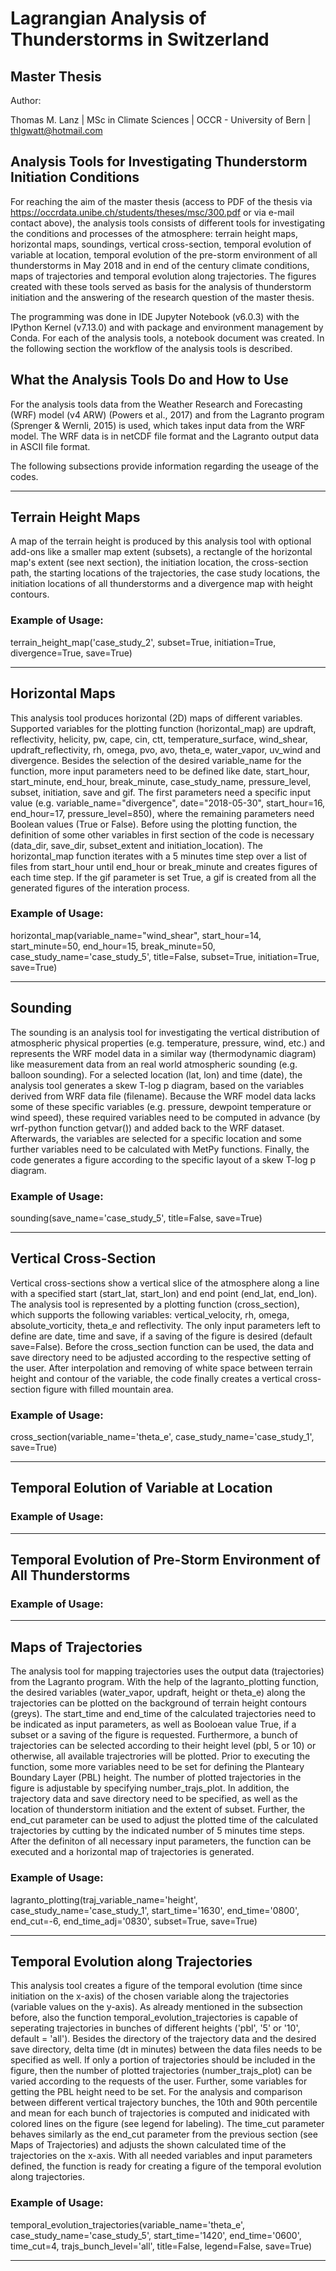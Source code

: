 # Lagrangian Analysis of Thunderstorms in Switzerland
## Master Thesis

Author:

Thomas M. Lanz | MSc in Climate Sciences | OCCR - University of Bern | thlgwatt@hotmail.com

## Analysis Tools for Investigating Thunderstorm Initiation Conditions

For reaching the aim of the master thesis (access to PDF of the thesis via <https://occrdata.unibe.ch/students/theses/msc/300.pdf> or via e-mail contact above), the analysis tools consists of different tools for investigating the conditions and processes of the atmosphere: terrain height maps, horizontal maps, soundings, vertical cross-section, temporal evolution of variable at location, temporal evolution of the pre-storm environment of all thunderstorms in May 2018 and in end of the century climate conditions, maps of trajectories and temporal evolution along trajectories. The figures created with these tools served as basis for the analysis of thunderstorm initiation and the answering of the research question of the master thesis.

The programming was done in IDE Jupyter Notebook (v6.0.3) with the IPython Kernel (v7.13.0) and with package and environment management by Conda. For each of the analysis tools, a notebook document was created. In the following section the workflow of the analysis tools is described.

## What the Analysis Tools Do and How to Use
For the analysis tools data from the Weather Research and Forecasting (WRF) model (v4 ARW) (Powers et al., 2017) and from the Lagranto program (Sprenger & Wernli, 2015) is used, which takes input data from the WRF model. The WRF data is in netCDF file format and the Lagranto output data in ASCII file format. 

The following subsections provide information regarding the useage of the codes.

---

## Terrain Height Maps
A map of the terrain height is produced by this analysis tool with optional add-ons like a smaller map extent (subsets), a rectangle of the horizontal map's extent (see next section), the initiation location, the cross-section path, the starting locations of the trajectories, the case study locations, the initiation locations of all thunderstorms and a divergence map with height contours.

### Example of Usage:
terrain_height_map('case_study_2', subset=True, initiation=True, divergence=True, save=True)

---

## Horizontal Maps
This analysis tool produces horizontal (2D) maps of different variables. Supported variables for the plotting function (horizontal_map) are updraft, reflectivity, helicity, pw, cape, cin, ctt, temperature_surface, wind_shear, updraft_reflectivity, rh, omega, pvo, avo, theta_e, water_vapor, uv_wind and divergence. Besides the selection of the desired variable_name for the function, more input parameters need to be defined like date, start_hour, start_minute, end_hour, break_minute, case_study_name, pressure_level, subset, initiation, save and gif. The first parameters need a specific input value (e.g. variable_name="divergence", date="2018-05-30", start_hour=16, end_hour=17, pressure_level=850), where the remaining parameters need Boolean values (True or False). Before using the plotting function, the definition of some other variables in first section of the code is necessary (data_dir, save_dir, subset_extent and initiation_location). The horizontal_map function iterates with a 5 minutes time step over a list of files from start_hour until end_hour or break_minute and creates figures of each time step. If the gif parameter is set True, a gif is created from all the generated figures of the interation process.

### Example of Usage:
horizontal_map(variable_name="wind_shear", start_hour=14, start_minute=50, end_hour=15, break_minute=50, case_study_name='case_study_5', title=False, subset=True, initiation=True, save=True)

---

## Sounding
The sounding is an analysis tool for investigating the vertical distribution of atmospheric physical properties (e.g. temperature, pressure, wind, etc.) and represents the WRF model data in a similar way (thermodynamic diagram) like measurement data from an real world atmospheric sounding (e.g. balloon sounding). For a selected location (lat, lon) and time (date), the analysis tool generates a skew T-log p diagram, based on the variables derived from WRF data file (filename). Because the WRF model data lacks some of these specific variables (e.g. pressure, dewpoint temperature or wind speed), these required variables need to be computed in advance (by wrf-python function getvar()) and added back to the WRF dataset. Afterwards, the variables are selected for a specific location and some further variables need to be calculated with MetPy functions. Finally, the code generates a figure according to the specific layout of a skew T-log p diagram.

### Example of Usage:
sounding(save_name='case_study_5', title=False, save=True)

---

## Vertical Cross-Section
Vertical cross-sections show a vertical slice of the atmosphere along a line with a specified start (start_lat, start_lon) and end point (end_lat, end_lon). The analysis tool is represented by a plotting function (cross_section), which supports the following variables: vertical_velocity, rh, omega, absolute_vorticity, theta_e and reflectivity. The only input parameters left to define are date, time and save, if a saving of the figure is desired (default save=False). Before the cross_section function can be used, the data and save directory need to be adjusted according to the respective setting of the user. After interpolation and removing of white space between terrain height and contour of the variable, the code finally creates a vertical cross-section figure with filled mountain area.

### Example of Usage:
cross_section(variable_name='theta_e', case_study_name='case_study_1', save=True)

---

## Temporal Eolution of Variable at Location

### Example of Usage:

---

## Temporal Evolution of Pre-Storm Environment of All Thunderstorms

### Example of Usage:

---

## Maps of Trajectories
The analysis tool for mapping trajectories uses the output data (trajectories) from the Lagranto program. With the help of the lagranto_plotting function, the desired variables (water_vapor, updraft, height or theta_e) along the trajectories can be plotted on the background of terrain height contours (greys). The start_time and end_time of the calculated trajectories need to be indicated as input parameters, as well as Booloean value True, if a subset or a saving of the figure is requested. Furthermore, a bunch of trajectories can be selected according to their height level (pbl, 5 or 10) or otherwise, all available trajectrories will be plotted. Prior to executing the function, some more variables need to be set for defining the Planteary Boundary Layer (PBL) height. The number of plotted trajectories in the figure is adjustable by specifying number_trajs_plot. In addition, the trajectory data and save directory need to be specified, as well as the location of thunderstorm initiation and the extent of subset. Further, the end_cut parameter can be used to adjust the plotted time of the calculated trajectories by cutting by the indicated number of 5 minutes time steps. After the definiton of all necessary input parameters, the function can be executed and a horizontal map of trajectories is generated.

### Example of Usage:
lagranto_plotting(traj_variable_name='height', case_study_name='case_study_1', start_time='1630', end_time='0800', end_cut=-6, end_time_adj='0830', subset=True, save=True)

---

## Temporal Evolution along Trajectories
This analysis tool creates a figure of the temporal evolution (time since initiation on the x-axis) of the chosen variable along the trajectories (variable values on the y-axis). As already mentioned in the subsection before, also the function temporal_evolution_trajectories is capable of seperating trajectories in bunches of different heights ('pbl', '5' or '10', default = 'all'). Besides the directory of the trajectory data and the desired save directory, delta time (dt in minutes) between the data files needs to be specified as well. If only a portion of trajectories should be included in the figure, then the number of plotted trajectories (number_trajs_plot) can be varied according to the requests of the user. Further, some variables for getting the PBL height need to be set. For the analysis and comparison between different vertical trajectory bunches, the 10th and 90th percentile and mean for each bunch of trajectories is computed and inidicated with colored lines on the figure (see legend for labeling). The time_cut parameter behaves similarly as the end_cut parameter from the previous section (see Maps of Trajectories) and adjusts the shown calculated time of the trajectories on the x-axis. With all needed variables and input parameters defined, the function is ready for creating a figure of the temporal evolution along trajectories. 

### Example of Usage:
temporal_evolution_trajectories(variable_name='theta_e', case_study_name='case_study_5', start_time='1420', end_time='0600', time_cut=4, trajs_bunch_level='all', title=False, legend=False, save=True)
                            
---
